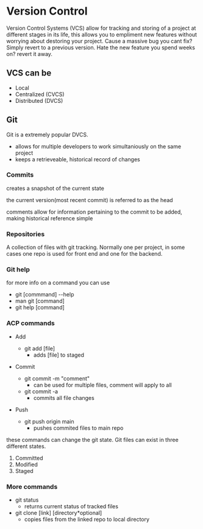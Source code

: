# Version Control

Version Control Systems (VCS) allow for tracking and storing of a project at different stages in its life, this allows you to empliment new features without worrying about destoring your project. Cause a massive bug you cant fix? Simply revert to a previous version. Hate the new feature you spend weeks on? revert it away.

## VCS can be

- Local
- Centralized (CVCS)
- Distributed (DVCS)

## Git

Git is a extremely popular DVCS.

- allows for multiple developers to work simultaniously on the same project
- keeps a retrieveable, historical record of changes

### Commits

creates a snapshot of the current state

the current version(most recent commit) is referred to as the head

comments allow for information pertaining to the commit to be added, making historical reference simple

### Repositories

A collection of files with git tracking. Normally one per project, in some cases one repo is used for front end and one  for the backend.

### Git help

for more info on a command you can use

- git [commmand] --help
- man git [command]
- git help [command]

### ACP commands

- Add
  - git add [file]
    - adds [file] to staged

- Commit
  - git commit -m "comment"
    - can be used for multiple files, comment will apply to all
  - git commit -a
    - commits all file changes  

- Push
  - git push origin main
    - pushes commited files to main repo

these commands can change the git state. Git files can exist in three different states.

1. Committed
2. Modified
3. Staged

### More commands

- git status
  - returns current status of tracked files
- git clone [link] [directory*optional]
  - copies files from the linked repo to local directory
